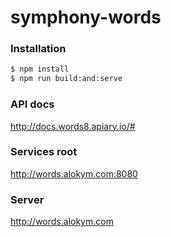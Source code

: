 # symphony-words

### Installation

```sh
$ npm install
$ npm run build:and:serve
```

### API docs

http://docs.words8.apiary.io/#

### Services root

http://words.alokym.com:8080

### Server

http://words.alokym.com